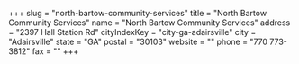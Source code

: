 +++
slug = "north-bartow-community-services"
title = "North Bartow Community Services"
name = "North Bartow Community Services"
address = "2397 Hall Station Rd"
cityIndexKey = "city-ga-adairsville"
city = "Adairsville"
state = "GA"
postal = "30103"
website = ""
phone = "770 773-3812"
fax = ""
+++
